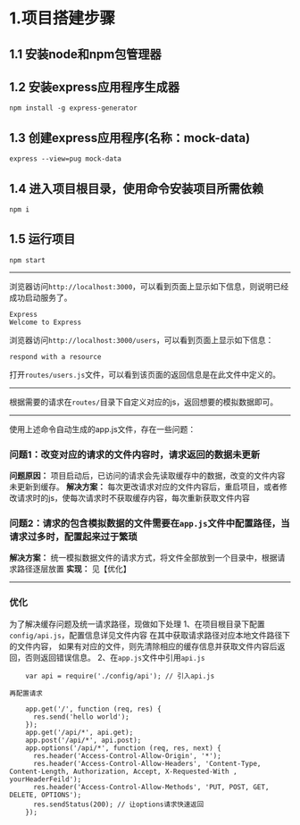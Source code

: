 # 1.项目搭建步骤
## 1.1 安装node和npm包管理器

## 1.2 安装express应用程序生成器
```
npm install -g express-generator
```

## 1.3 创建express应用程序(名称：mock-data)
```
express --view=pug mock-data
```

## 1.4 进入项目根目录，使用命令安装项目所需依赖
```
npm i
```
## 1.5 运行项目
```
npm start
```

---
浏览器访问```http://localhost:3000```，可以看到页面上显示如下信息，则说明已经成功启动服务了。
```
Express
Welcome to Express
```

浏览器访问```http://localhost:3000/users```，可以看到页面上显示如下信息：
```
respond with a resource
```
打开```routes/users.js```文件，可以看到该页面的返回信息是在此文件中定义的。

---

根据需要的请求在```routes/```目录下自定义对应的js，返回想要的模拟数据即可。

---
使用上述命令自动生成的app.js文件，存在一些问题：
### 问题1：改变对应的请求的文件内容时，请求返回的数据未更新
**问题原因：** 项目启动后，已访问的请求会先读取缓存中的数据，改变的文件内容未更新到缓存。
**解决方案：** 每次更改请求对应的文件内容后，重启项目，或者修改请求时的js，使每次请求时不获取缓存内容，每次重新获取文件内容

### 问题2：请求的包含模拟数据的文件需要在```app.js```文件中配置路径，当请求过多时，配置起来过于繁琐
**解决方案：** 统一模拟数据文件的请求方式，将文件全部放到一个目录中，根据请求路径逐层放置
**实现：** 见【优化】

---

### 优化
为了解决缓存问题及统一请求路径，现做如下处理
1、在项目根目录下配置```config/api.js```，配置信息详见文件内容
    在其中获取请求路径对应本地文件路径下的文件内容，
    如果有对应的文件，则先清除相应的缓存信息并获取文件内容后返回，否则返回错误信息。
2、在```app.js```文件中引用```api.js```
```
    var api = require('./config/api'); // 引入api.js
```
    再配置请求
```
    app.get('/', function (req, res) {
      res.send('hello world');
    });
    app.get('/api/*', api.get);
    app.post('/api/*', api.post);
    app.options('/api/*', function (req, res, next) {
      res.header('Access-Control-Allow-Origin', '*');
      res.header('Access-Control-Allow-Headers', 'Content-Type, Content-Length, Authorization, Accept, X-Requested-With , yourHeaderFeild');
      res.header('Access-Control-Allow-Methods', 'PUT, POST, GET, DELETE, OPTIONS');
      res.sendStatus(200); // 让options请求快速返回
    });
```

